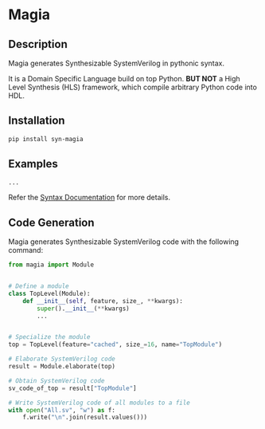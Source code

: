 # Magia

## Description
Magia generates Synthesizable SystemVerilog in pythonic syntax.

It is a Domain Specific Language build on top Python. 
**BUT NOT** a High Level Synthesis (HLS) framework, which compile arbitrary Python code into HDL.

## Installation

```bash
pip install syn-magia
```

## Examples

```python
...
```

Refer the [Syntax Documentation](docs/syntax.md) for more details.  

## Code Generation

Magia generates Synthesizable SystemVerilog code with the following command:

```python
from magia import Module


# Define a module
class TopLevel(Module):
    def __init__(self, feature, size_, **kwargs):
        super().__init__(**kwargs)
        ...


# Specialize the module
top = TopLevel(feature="cached", size_=16, name="TopModule")

# Elaborate SystemVerilog code
result = Module.elaborate(top)

# Obtain SystemVerilog code
sv_code_of_top = result["TopModule"]

# Write SystemVerilog code of all modules to a file
with open("All.sv", "w") as f:
    f.write("\n".join(result.values()))

```